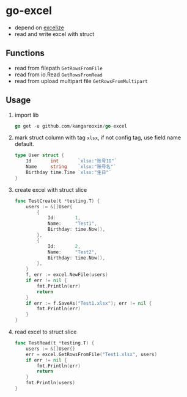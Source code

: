 # go-excel
- depend on [excelize](https://github.com/qax-os/excelize)
- read and write excel with struct

## Functions
- read from filepath `GetRowsFromFile`
- read from io.Read `GetRowsFromRead`
- read from upload multipart file `GetRowsFromMultipart`

## Usage
1. import lib
   ```go
   go get -u github.com/kangarooxin/go-excel
   ```

2. mark struct column with tag `xlsx`, if not config tag, use field name default.

    ```go
    type User struct {
    	Id       int       `xlsx:"账号ID"`
    	Name     string    `xlsx:"账号名"`
    	Birthday time.Time `xlsx:"生日"`
    }
    ```

3. create excel with struct slice

    ```go
    func TestCreate(t *testing.T) {
    	users := &[]User{
    		{
    			Id:       1,
    			Name:     "Test1",
    			Birthday: time.Now(),
    		},
    		{
    			Id:       2,
    			Name:     "Test2",
    			Birthday: time.Now(),
    		},
    	}
    	f, err := excel.NewFile(users)
    	if err != nil {
    		fmt.Println(err)
    		return
    	}
    	if err := f.SaveAs("Test1.xlsx"); err != nil {
    		fmt.Println(err)
    	}
    }
    ```

4. read excel to struct slice

    ```go
    func TestRead(t *testing.T) {
    	users := &[]User{}
    	err = excel.GetRowsFromFile("Test1.xlsx", users)
    	if err != nil {
    		fmt.Println(err)
    		return
    	}
    	fmt.Println(users)
    }
    ```